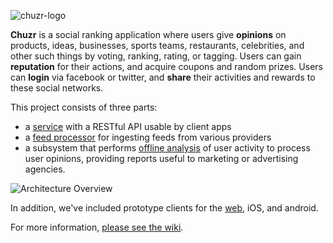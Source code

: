 
![chuzr-logo](http://i.imgur.com/vnqFGvW.png)

**Chuzr** is a social ranking application where users give **opinions** on products, 
ideas, businesses, sports teams, restaurants, celebrities, and other such things
by voting, ranking, rating, or tagging.  Users can gain **reputation** for their 
actions, and acquire coupons and random prizes.  Users can **login** via facebook or twitter, 
and **share** their activities and rewards to these social networks.  

This project consists of three parts:

  * a [service](https://github.com/rtoal/chuzr/tree/master/server) with a RESTful API usable by client apps
  * a [feed processor](https://github.com/rtoal/chuzr/tree/master/feed-processor) for ingesting feeds from various providers
  * a subsystem that performs [offline analysis](https://github.com/rtoal/chuzr/tree/master/analyzer) of user activity to process user opinions, providing reports useful to marketing or advertising agencies.

![Architecture Overview](http://i.imgur.com/CywtjYc.png)

In addition, we've included prototype clients for the [web](https://github.com/rtoal/chuzr/tree/master/web-client), iOS, and android.

For more information, [please see the wiki](https://github.com/rtoal/chuzr/wiki).

